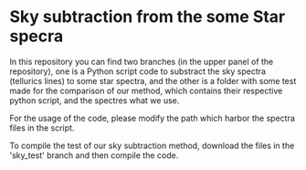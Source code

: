 # Sky subtraction from the some Star specra
In this repository you can find two branches (in the upper panel of the repository), one is a Python script code to substract the sky spectra (tellurics lines) to some star spectra, 
  and the other is a folder with some test made for the comparison of our method, which contains their respective python script, and the spectres what we use.
  
For the usage of the code, please modify the path which harbor the spectra files in the script.

To compile the test of our sky subtraction method, download the files in the 'sky_test' branch and then compile the code.
